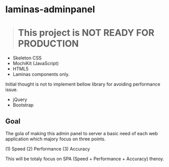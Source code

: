 # laminas-adminpanel

># This project is NOT READY FOR PRODUCTION

- Skeleton CSS
- MochiKit (JavaScript)
- HTML5
- Laminas components only.

Initial thought is not to implement bellow library for avoiding performance issue.

- jQuery
- Bootstrap

## Goal

The gola of making this admin panel to server a basic need of each web application which majory focus on three points.

(1) Speed
(2) Performance
(3) Accuracy

This will be totaly focus on SPA (Speed + Performance + Accuracy) theroy.

